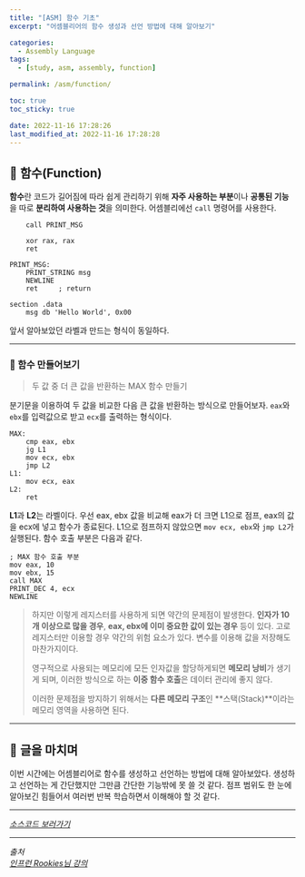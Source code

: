 ```yaml
---
title: "[ASM] 함수 기초"
excerpt: "어셈블리어의 함수 생성과 선언 방법에 대해 알아보기"

categories:
  - Assembly Language
tags:
  - [study, asm, assembly, function]

permalink: /asm/function/

toc: true
toc_sticky: true

date: 2022-11-16 17:28:26
last_modified_at: 2022-11-16 17:28:28
---
```


## 👻 함수(Function)
**함수**란 코드가 길어짐에 따라 쉽게 관리하기 위해 **자주 사용하는 부분**이나 **공통된 기능**을 따로 **분리하여 사용하는 것**을 의미한다. 어셈블리에선 ``` call ``` 명령어를 사용한다.

```
    call PRINT_MSG

    xor rax, rax
    ret

PRINT_MSG:
    PRINT_STRING msg
    NEWLINE
    ret     ; return

section .data
    msg db 'Hello World', 0x00
```

앞서 알아보았던 라벨과 만드는 형식이 동일하다.

***

### 🌱 함수 만들어보기
> 두 값 중 더 큰 값을 반환하는 MAX 함수 만들기

분기문을 이용하여 두 값을 비교한 다음 큰 값을 반환하는 방식으로 만들어보자. ``` eax ```와 ``` ebx ```를 입력값으로 받고 ``` ecx ```를 출력하는 형식이다.

```
MAX:
    cmp eax, ebx
    jg L1
    mov ecx, ebx
    jmp L2
L1:
    mov ecx, eax
L2:
    ret
```

**L1**과 **L2**는 라벨이다. 우선 eax, ebx 값을 비교해 eax가 더 크면 L1으로 점프, eax의 값을 ecx에 넣고 함수가 종료된다. L1으로 점프하지 않았으면 ``` mov ecx, ebx ```와 ``` jmp L2 ```가 실행된다. 함수 호출 부분은 다음과 같다.

```
; MAX 함수 호출 부분
mov eax, 10
mov ebx, 15
call MAX
PRINT_DEC 4, ecx
NEWLINE
```

> 하지만 이렇게 레지스터를 사용하게 되면 약간의 문제점이 발생한다. **인자가 10개 이상으로 많을 경우**, **eax, ebx에 이미 중요한 값이 있는 경우** 등이 있다. 고로 레지스터만 이용할 경우 약간의 위험 요소가 있다. 변수를 이용해 값을 저장해도 마찬가지이다.   
> 
> 영구적으로 사용되는 메모리에 모든 인자값을 할당하게되면 **메모리 낭비**가 생기게 되며, 이러한 방식으로 하는 **이중 함수 호출**은 데이터 관리에 좋지 않다.
>
> 이러한 문제점을 방지하기 위해서는 **다른 메모리 구조**인 **스택(Stack)**이라는 메모리 영역을 사용하면 된다.

***

## 👻 글을 마치며
이번 시간에는 어셈블리어로 함수를 생성하고 선언하는 방법에 대해 알아보았다. 생성하고 선언하는 게 간단했지만 그만큼 간단한 기능밖에 못 쓸 것 같다. 점프 범위도 한 눈에 알아보긴 힘들어서 여러번 반복 학습하면서 이해해야 할 것 같다.

***

_[소스코드 보러가기](https://github.com/choi-dan-di/study_assembly/blob/main/function.asm)_

***

_출처_   
_[인프런 Rookies님 강의](https://inf.run/bje8)_   